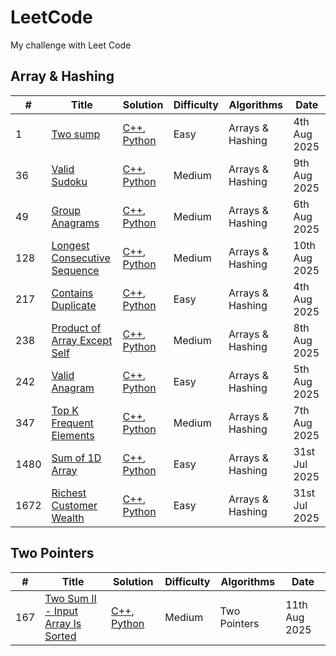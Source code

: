 # LeetCode
My challenge with Leet Code

## Array & Hashing

| # | Title | Solution | Difficulty | Algorithms | Date |
|---| ----- | -------- | ---------- | ---------- | ---- |
|1|[Two sump](https://leetcode.com/problems/two-sum)|[C++](./algorithms/Array_and_Hashing/cpp/1_twosum.cpp), [Python](/algorithms/Array_and_Hashing/python/1_twosump.py)|Easy|Arrays & Hashing|4th Aug 2025|
|36|[Valid Sudoku](https://leetcode.com/problems/valid-sudoku)|[C++](./algorithms/Array_and_Hashing/cpp/36_validsudoku.cpp), [Python](/algorithms/Array_and_Hashing/python/36_validsudoku.py)|Medium|Arrays & Hashing|9th Aug 2025|
|49|[Group Anagrams](https://leetcode.com/problems/group-anagrams)|[C++](./algorithms/Array_and_Hashing/cpp/49_groupanagrams.cpp), [Python](/algorithms/Array_and_Hashing/python/49_groupanagrams.py)|Medium|Arrays & Hashing|6th Aug 2025|
|128|[Longest Consecutive Sequence](https://leetcode.com/problems/longest-consecutive-sequence)|[C++](./algorithms/Array_and_Hashing/cpp/128_longestconsecutivesequence.cpp), [Python](/algorithms/Array_and_Hashing/python/128_longestconsecutivesequence.py)|Medium|Arrays & Hashing|10th Aug 2025|
|217|[Contains Duplicate](https://leetcode.com/problems/contains-duplicate)|[C++](./algorithms/Array_and_Hashing/cpp/217_containsduplicate.cpp), [Python](./algorithms/Array_and_Hashing/python/217_containsduplicate.py)|Easy|Arrays & Hashing|4th Aug 2025|
|238|[Product of Array Except Self](https://leetcode.com/problems/product-of-array-except-self)|[C++](./algorithms/Array_and_Hashing/cpp/238_productarrayexecptself.cpp), [Python](./algorithms/Array_and_Hashing/python/238_productarrayexecptself.py)|Medium|Arrays & Hashing|8th Aug 2025|
|242|[Valid Anagram](https://leetcode.com/problems/valid-anagram)|[C++](./algorithms/Array_and_Hashing/cpp/242_validanagram.cpp), [Python](./algorithms/Array_and_Hashing/python/242_validanagram.py)|Easy|Arrays & Hashing|5th Aug 2025|
|347|[Top K Frequent Elements](https://leetcode.com/problems/top-k-frequent-elements)|[C++](./algorithms/Array_and_Hashing/cpp/347_topkfrequentelements.cpp), [Python](./algorithms/Array_and_Hashing/python/347_topkfrequentelements.py)|Medium|Arrays & Hashing|7th Aug 2025|
|1480| [Sum of 1D Array](https://leetcode.com/problems/running-sum-of-1d-array)|[C++](./algorithms/Array_and_Hashing/cpp/1480_sumof1darry.cpp), [Python](./algorithms/Array_and_Hashing/python/1480_sumof1darray.py)| Easy | Arrays & Hashing | 31st Jul 2025 |
|1672| [Richest Customer Wealth](https://leetcode.com/problems/richest-customer-wealth)|[C++](./algorithms/Array_and_Hashing/cpp/1672_richestCustomerWealth.cpp), [Python](./algorithms/Array_and_Hashing/python/1672_richestCustomerWealth.py)| Easy | Arrays & Hashing | 31st Jul 2025 |


## Two Pointers

| # | Title | Solution | Difficulty | Algorithms | Date |
|---| ----- | -------- | ---------- | ---------- | ---- |
|167|[Two Sum II - Input Array Is Sorted](https://leetcode.com/problems/two-sum-ii-input-array-is-sorted)|[C++](./algorithms/TwoPointers/cpp/167_twosum2.cpp), [Python](./algorithms/TwoPointers/python/167_twosum2.py)|Medium|Two Pointers|11th Aug 2025|